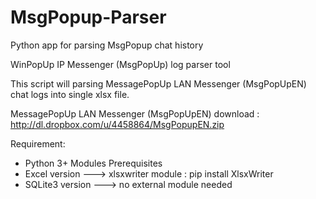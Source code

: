 # MsgPopup-Parser
Python app for parsing MsgPopup chat history

WinPopUp IP Messenger (MsgPopUp) log parser tool

This script will parsing MessagePopUp LAN Messenger (MsgPopUpEN) chat logs into single xlsx file.

MessagePopUp LAN Messenger (MsgPopUpEN) download : http://dl.dropbox.com/u/4458864/MsgPopupEN.zip

Requirement:
- Python 3+
Modules Prerequisites
- Excel version ---> xlsxwriter module : pip install XlsxWriter
- SQLite3 version ---> no external module needed
